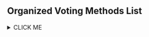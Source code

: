 ## Organized Voting Methods List

<details><summary>CLICK ME</summary>
<p>

#### yes, even hidden code blocks!

```python
print("hello world!")
```

</p>
</details>
